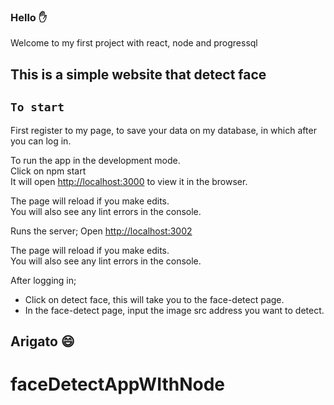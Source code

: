 ### Hello ✋

Welcome to my first project with react, node and progressql

## This is a simple website that detect face



## `To start`

First register to my page, to save your data on my database, in which after you can log in.

To run the app in the development mode.<br>
Click on npm start<br>
It will open [http://localhost:3000](http://localhost:3000) to view it in the browser.

The page will reload if you make edits.<br>
You will also see any lint errors in the console.

Runs the server;
Open [http://localhost:3002](http://localhost:3002) 

The page will reload if you make edits.<br>
You will also see any lint errors in the console.

After logging in;
- Click on detect face, this will take you to the face-detect page.
- In the face-detect page, input the image src address you want to detect.


## Arigato 😄

# faceDetectAppWIthNode
